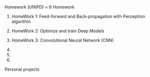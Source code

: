 ﻿Homework (UNIPD) = 6 Homework
 
 1) HomeWork 1: Feed-forward and Back-propagation with Perceptron algorithm
 
 2) HomeWork 2: Optimize and train Deep Models
 
 3) HomeWork 3: Convolutional Neural Network (CNN)
 
 4)
 
 5)
 
 6)
 
 
 Personal projects
 
 
